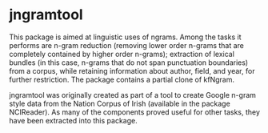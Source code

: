 # jngramtool

This package is aimed at linguistic uses of ngrams. Among the tasks it performs are n-gram reduction (removing lower order n-grams that are completely contained by higher order n-grams); extraction of lexical bundles (in this case, n-grams that do not span punctuation boundaries) from a corpus, while retaining information about author, field, and year, for further restriction. The package contains a partial clone of kfNgram.

jngramtool was originally created as part of a tool to create Google n-gram style data from the Nation Corpus of Irish (available in the package NCIReader). As many of the components proved useful for other tasks, they have been extracted into this package.
